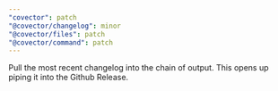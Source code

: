```yaml
---
"covector": patch
"@covector/changelog": minor
"@covector/files": patch
"@covector/command": patch
---
```


Pull the most recent changelog into the chain of output. This opens up piping it into the Github Release.
